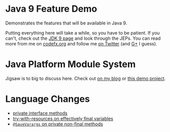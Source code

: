 # Java 9 Feature Demo

Demonstrates the features that will be available in Java 9.

Putting everything here will take a while, so you have to be patient.
If you can't, check out the [JDK 9 page](http://openjdk.java.net/projects/jdk9/) and look through the JEPs.
You can read more from me on [codefx.org](http://codefx.org) and follow me [on Twitter](https://twitter.com/nipafx)
 (and [G+](https://plus.google.com/+NicolaiParlog) I guess).

# Java Platform Module System

Jigsaw is to big to discuss here.
Check out [on my blog](http://blog.codefx.org/tag/project-jigsaw/)
 or [this demo project](https://github.com/CodeFX-org/demo-jigsaw-advent-calendar).

# Language Changes

* [private interface methods](private-interface-methods/PrivateInterfaceMethods.java)
* [try-with-resources on effectively final variables](try-with-resources/TryWithResources.java)
* [`@SaveVarargs` on private non-final methods](private-safe-varargs/SafeVarargs.java)

